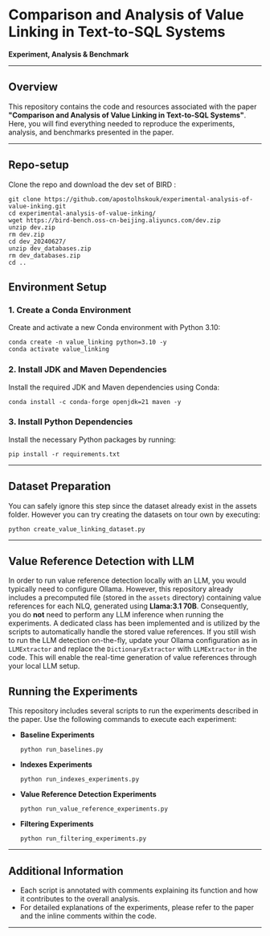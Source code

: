 # Comparison and Analysis of Value Linking in Text-to-SQL Systems

**Experiment, Analysis & Benchmark**

---

## Overview

This repository contains the code and resources associated with the paper **"Comparison and Analysis of Value Linking in Text-to-SQL Systems"**. Here, you will find everything needed to reproduce the experiments, analysis, and benchmarks presented in the paper.

---
## Repo-setup
Clone the repo and download the dev set of BIRD :

    git clone https://github.com/apostolhskouk/experimental-analysis-of-value-inking.git
    cd experimental-analysis-of-value-inking/
    wget https://bird-bench.oss-cn-beijing.aliyuncs.com/dev.zip
    unzip dev.zip
    rm dev.zip
    cd dev_20240627/
    unzip dev_databases.zip
    rm dev_databases.zip 
    cd ..
## Environment Setup

### 1. Create a Conda Environment

Create and activate a new Conda environment with Python 3.10:

    conda create -n value_linking python=3.10 -y
    conda activate value_linking
    
### 2. Install JDK and Maven Dependencies

Install the required JDK and Maven dependencies using Conda:

    conda install -c conda-forge openjdk=21 maven -y

### 3. Install Python Dependencies

Install the necessary Python packages by running:

    pip install -r requirements.txt

---

## Dataset Preparation

You can safely ignore this step since the dataset already exist in the assets folder. However you can try creating the datasets on tour own by executing:

    python create_value_linking_dataset.py


---
## Value Reference Detection with LLM

In order to run value reference detection locally with an LLM, you would typically need to configure Ollama. However, this repository already includes a precomputed file (stored in the `assets` directory) containing value references for each NLQ, generated using **Llama:3.1 70B**. Consequently, you do **not** need to perform any LLM inference when running the experiments. A dedicated class has been implemented and is utilized by the scripts to automatically handle the stored value references. If you still wish to run the LLM detection on-the-fly, update your Ollama configuration as in `LLMExtractor` and replace the `DictionaryExtractor` with `LLMExtractor` in the code. This will enable the real-time generation of value references through your local LLM setup.


## Running the Experiments


This repository includes several scripts to run the experiments described in the paper. Use the following commands to execute each experiment:

- **Baseline Experiments**  
      
      python run_baselines.py
  
- **Indexes Experiments**  
      
      python run_indexes_experiments.py
  
- **Value Reference Detection Experiments**  
      
      python run_value_reference_experiments.py
  
- **Filtering Experiments**  
      
      python run_filtering_experiments.py

---

## Additional Information

- Each script is annotated with comments explaining its function and how it contributes to the overall analysis.
- For detailed explanations of the experiments, please refer to the paper and the inline comments within the code.

---
